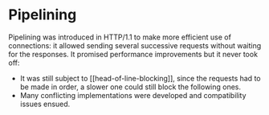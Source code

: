 # Pipelining
Pipelining was introduced in HTTP/1.1 to make more efficient use of connections: it allowed sending several successive requests without waiting for the responses. It promised performance improvements but it never took off:

* It was still subject to [[head-of-line-blocking]], since the requests had to be made in order, a slower one could still block the following ones.
* Many conflicting implementations were developed and compatibility issues ensued.
